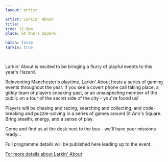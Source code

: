 ```yaml
---
layout: artist

artist: Larkin' About
title: 
time: 12-5pm
place: St Ann's Square

hatch: false
larkin: true

---
```


Larkin' About is excited to be bringing a flurry of playful events to this year's Hazard.     
Reinventing Manchester's playtime, Larkin' About hosts a series of gaming events throughout the year.  If you see a covert phone call taking place, a giddy team of players sneaking past, or an unsuspecting member of the public on a tour of the secret side of the city -   you've found us!       
Players will be chasing and racing, searching and collecting, and code-breaking and puzzle-solving in a series of games around St Ann's Square.  Bring stealth, energy, and a sense of play.     
Come and find us at the desk next to the bus - we'll have your missions ready...     
Full programme details will be published here leading up to the event.      
[For more details about Larkin' About ](http://www.larkin-about.co.uk)